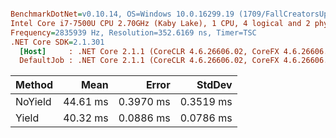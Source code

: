 ``` ini

BenchmarkDotNet=v0.10.14, OS=Windows 10.0.16299.19 (1709/FallCreatorsUpdate/Redstone3)
Intel Core i7-7500U CPU 2.70GHz (Kaby Lake), 1 CPU, 4 logical and 2 physical cores
Frequency=2835939 Hz, Resolution=352.6169 ns, Timer=TSC
.NET Core SDK=2.1.301
  [Host]     : .NET Core 2.1.1 (CoreCLR 4.6.26606.02, CoreFX 4.6.26606.05), 64bit RyuJIT
  DefaultJob : .NET Core 2.1.1 (CoreCLR 4.6.26606.02, CoreFX 4.6.26606.05), 64bit RyuJIT


```
|  Method |     Mean |     Error |    StdDev |
|-------- |---------:|----------:|----------:|
| NoYield | 44.61 ms | 0.3970 ms | 0.3519 ms |
|   Yield | 40.32 ms | 0.0886 ms | 0.0786 ms |
